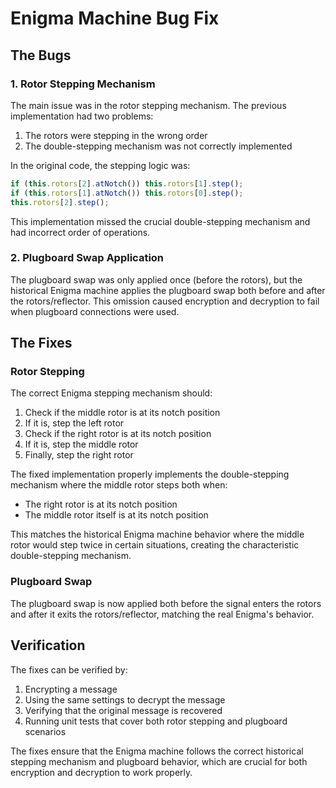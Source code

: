 # Enigma Machine Bug Fix

## The Bugs

### 1. Rotor Stepping Mechanism
The main issue was in the rotor stepping mechanism. The previous implementation had two problems:

1. The rotors were stepping in the wrong order
2. The double-stepping mechanism was not correctly implemented

In the original code, the stepping logic was:
```javascript
if (this.rotors[2].atNotch()) this.rotors[1].step();
if (this.rotors[1].atNotch()) this.rotors[0].step();
this.rotors[2].step();
```
This implementation missed the crucial double-stepping mechanism and had incorrect order of operations.

### 2. Plugboard Swap Application
The plugboard swap was only applied once (before the rotors), but the historical Enigma machine applies the plugboard swap both before and after the rotors/reflector. This omission caused encryption and decryption to fail when plugboard connections were used.

## The Fixes

### Rotor Stepping
The correct Enigma stepping mechanism should:
1. Check if the middle rotor is at its notch position
2. If it is, step the left rotor
3. Check if the right rotor is at its notch position
4. If it is, step the middle rotor
5. Finally, step the right rotor

The fixed implementation properly implements the double-stepping mechanism where the middle rotor steps both when:
- The right rotor is at its notch position
- The middle rotor itself is at its notch position

This matches the historical Enigma machine behavior where the middle rotor would step twice in certain situations, creating the characteristic double-stepping mechanism.

### Plugboard Swap
The plugboard swap is now applied both before the signal enters the rotors and after it exits the rotors/reflector, matching the real Enigma's behavior.

## Verification
The fixes can be verified by:
1. Encrypting a message
2. Using the same settings to decrypt the message
3. Verifying that the original message is recovered
4. Running unit tests that cover both rotor stepping and plugboard scenarios

The fixes ensure that the Enigma machine follows the correct historical stepping mechanism and plugboard behavior, which are crucial for both encryption and decryption to work properly. 